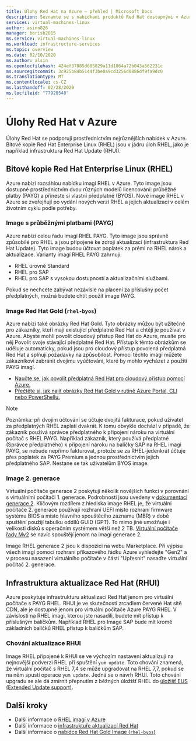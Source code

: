 ```yaml
---
title: Úlohy Red Hat na Azure – přehled | Microsoft Docs
description: Seznamte se s nabídkami produktů Red Hat dostupnými v Azure.
services: virtual-machines-linux
author: asinn826
manager: borisb2015
ms.service: virtual-machines-linux
ms.workload: infrastructure-services
ms.topic: overview
ms.date: 02/10/2020
ms.author: alsin
ms.openlocfilehash: 424ef37885d685829a11d1864a72b043a562231c
ms.sourcegitcommit: 3c925b84b5144f3be0a9cd3256d0886df9fa9dc0
ms.translationtype: MT
ms.contentlocale: cs-CZ
ms.lasthandoff: 02/28/2020
ms.locfileid: "77920548"
---
```

# <a name="red-hat-workloads-on-azure"></a>Úlohy Red Hat v Azure
Úlohy Red Hat se podporují prostřednictvím nejrůznějších nabídek v Azure. Bitové kopie Red Hat Enterprise Linux (RHEL) jsou v jádru úloh RHEL, jako je například infrastruktura Red Hat Update (RHUI).

## <a name="red-hat-enterprise-linux-rhel-images"></a>Bitové kopie Red Hat Enterprise Linux (RHEL)
Azure nabízí rozsáhlou nabídku imagí RHEL v Azure. Tyto image jsou dostupné prostřednictvím dvou různých modelů licencování: průběžné platby (PAYG) a přineste si vlastní předplatné (BYOS). Nové image RHEL v Azure se zveřejňují po vydání nových verzí RHEL a jejich aktualizaci v celém životním cyklu podle potřeby.

### <a name="pay-as-you-go-payg-images"></a>Image s průběžnými platbami (PAYG)
Azure nabízí celou řadu imagí RHEL PAYG. Tyto image jsou správně způsobilé pro RHEL a jsou připojené ke zdroji aktualizací (infrastruktura Red Hat Update). Tyto image budou účtovat poplatek za prémi na RHEL nárok a aktualizace. Varianty imagí RHEL PAYG zahrnují:
* RHEL úrovně Standard
* RHEL pro SAP
* RHEL pro SAP s vysokou dostupností a aktualizačními službami.

Pokud se nechcete zabývat nezávisle na placení za příslušný počet předplatných, možná budete chtít použít image PAYG.

### <a name="red-hat-gold-images-rhel-byos"></a>Image Red Hat Gold (`rhel-byos`)
Azure nabízí také obrázky Red Hat Gold. Tyto obrázky můžou být užitečné pro zákazníky, kteří mají existující předplatné Red Hat a chtějí je používat v Azure. Abyste mohli povolit cloudový přístup Red Hat do Azure, musíte pro něj Povolit svoje stávající předplatné Red Hat. Přístup k těmto obrázkům se uděluje automaticky, pokud jsou pro cloudový přístup povolená předplatná Red Hat a splňují požadavky na způsobilost. Pomocí těchto imagí můžete zákazníkovi zabránit dvojímu vyúčtování, které by mohlo vycházet z použití PAYG imagí.
* [Naučte se, jak povolit předplatná Red Hat pro cloudový přístup pomocí Azure.](https://access.redhat.com/documentation/en-us/red_hat_subscription_management/1/html/red_hat_cloud_access_reference_guide/con-enable-subs)
* [Přečtěte si, jak najít obrázky Red Hat Gold v rutině Azure Portal, CLI nebo PowerShellu.](./byos.md)

> [!NOTE]
> Poznámka: při dvojím účtování se účtuje dvojitá fakturace, pokud uživatel za předplatných RHEL zaplatí dvakrát. K tomu obvykle dochází v případě, že zákazník používá správce předplatného k připojení nároku na virtuální počítač s RHEL PAYG. Například zákazník, který používá předplatné (Správce předplatného) k připojení nároku na balíčky SAP na RHEL imagi PAYG, se nebude nepřímo fakturovat, protože se za RHEL-jedenkrát účtuje přes poplatek za PAYG Premium a jednou prostřednictvím jejich předplatného SAP. Nestane se tak uživatelům BYOS image.

### <a name="generation-2-images"></a>Image 2. generace
Virtuální počítače generace 2 poskytují několik novějších funkcí v porovnání s virtuálními počítači 1. generace. Podrobnosti jsou uvedeny v [dokumentaci generace 2](https://docs.microsoft.com/azure/virtual-machines/linux/generation-2). Klíčovým rozdílem z hlediska image RHEL je, že virtuální počítače 2. generace používají rozhraní UEFI místo rozhraní firmware systému BIOS a místo hlavního spouštěcího záznamu (MBR) v době spuštění použijí tabulku oddílů GUID (GPT). To mimo jiné umožňuje i velikosti disků s operačním systémem větší než 2 TB. [Virtuální počítače řady Mv2](../../mv2-series.md) se navíc spouštějí jenom na imagí generace 2.

Image RHEL generace 2 jsou k dispozici na webu Marketplace. Při výpisu všech imagí pomocí rozhraní příkazového řádku Azure vyhledejte "Gen2" a v procesu nasazení virtuálního počítače v části "Upřesnit" nasaďte virtuální počítač 2. generace.

## <a name="red-hat-update-infrastructure-rhui"></a>Infrastruktura aktualizace Red Hat (RHUI)
Azure poskytuje infrastrukturu aktualizací Red Hat jenom pro virtuální počítače s PAYG RHEL. RHUI je ve skutečnosti zrcadlem červené Hat sítě CDN, ale je dostupné jenom pro virtuální počítače Azure PAYG RHEL. V závislosti na RHEL imagi, kterou jste nasadili, budete mít přístup k příslušným balíčkům. Například RHEL pro Image SAP bude mít kromě základních balíčků RHEL přístup k balíčkům SAP.

### <a name="rhui-update-behavior"></a>Chování aktualizace RHUI
Image RHEL připojené k RHUI se ve výchozím nastavení aktualizují na nejnovější podverzi RHEL při spuštění `yum update`. Toto chování znamená, že virtuální počítač s RHEL 7,4 se může upgradovat na RHEL 7,7, pokud se na něm spustí operace `yum update`. Jedná se o návrh RHUI. Toto chování upgradu se ale dá zmírnit přepnutím z běžných úložišť RHEL do [úložišť EUS (Extended Update support)](./redhat-rhui.md#rhel-eus-and-version-locking-rhel-vms).

## <a name="next-steps"></a>Další kroky
* Další informace o [RHEL imagí v Azure](./redhat-images.md)
* Další informace o [infrastruktuře aktualizací Red Hat](./redhat-rhui.md)
* Další informace o [nabídce Red Hat Gold Image (`rhel-byos`)](./byos.md)
